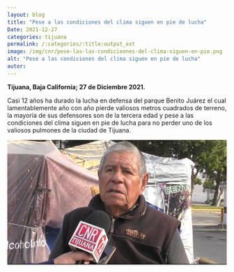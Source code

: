 ```yaml
---
layout: blog
title: "Pese a las condiciones del clima siguen en pie de lucha"
Date: 2021-12-27
categories: tijuana
permalink: /:categories/:title:output_ext
image: /img/cnr/pese-las-las-condicieones-del-clima-siguen-en-pie.png
alt: "Pese a las condiciones del clima siguen en pie de lucha"
autor:
---
```


**Tijuana, Baja California; 27 de Diciembre 2021.** 

Casi 12 años ha durado la lucha en defensa del parque Benito Juárez el cual lamentablemente año con año pierde valiosos metros cuadrados de terreno, la mayoría de sus defensores son de la tercera edad y pese a las condiciones del clima siguen en pie de lucha para no perder uno de los valiosos pulmones de la ciudad de Tijuana. 


<div id="carouselExampleSlidesOnly" class="carousel slide" data-ride="carousel">
  <div class="carousel-inner">
    <div class="carousel-item active">
       <img class="d-block w-100" src="/img/cnr/pese-las-las-condicieones-del-clima-siguen-en-pie.png" loading="lazy"  alt="Pese a las condiciones del clima siguen en pie de lucha">
    </div>
  </div>
</div>